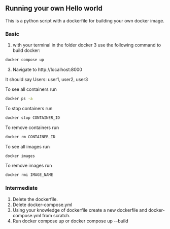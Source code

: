 ## Running your own Hello world
This is a python script with a dockerfile for building your own docker image.

### Basic
1. with your terminal in the folder docker 3 use the following command to build docker:
```Bash
docker compose up
```

3. Navigate to http://localhost:8000

It should say Users: user1, user2, user3

To see all containers run
```Bash
docker ps -a
```

To stop containers run
```Bash
docker stop CONTAINER_ID
```

To remove containers run
```Bash
docker rm CONTAINER_ID
```

To see all images run
```Bash
docker images
```

To remove images run
```Bash
docker rmi IMAGE_NAME
```

### Intermediate
1. Delete the dockerfile.
2. Delete docker-compose.yml
3. Using your knowledge of dockerfile create a new dockerfile and docker-compose.yml from scratch.
4. Run docker compose up or docker compose up --build
